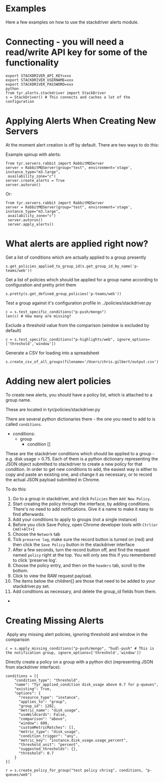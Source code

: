 # Examples

Here a few examples on how to use the stackdriver alerts module.


# Connecting - you will need a read/write API key for some of the functionality

```
export STACKDRIVER_API_KEY=xxx
export STACKDRIVER_USERNAME=xxx
export STACKDRIVER_PASSWORD=xxx
python
from tyr.alerts.stackdriver import StackDriver
s = StackDriver() # This connects and caches a lot of the configuration
```


# Applying Alerts When Creating New Servers

At the moment alert creation is off by default.  There are two ways to do this:

Example spinup with alerts:
```
from tyr.servers.rabbit import RabbitMQServer
server = RabbitMQServer(group="test", environment='stage', instance_type="m3.large",
 availability_zone="c")
server.create_alerts = True
server.autorun()
```

Or:

```
from tyr.servers.rabbit import RabbitMQServer
server = RabbitMQServer(group="test", environment='stage', instance_type="m3.large",
 availability_zone="c")
 server.autorun()
 server.apply_alerts()
```


# What alerts are applied right now?
Get a list of conditions which are actually applied to a group presently
```
s.get_policies_applied_to_group_id(s.get_group_id_by_name('p-teams/web'))
```
Get a list of policies which should be applied for a group name according to configuration and pretty print them
```
s.pretty(s.get_defined_group_policies('p-teams/web'))
```

Test a group against it's configuration profile in ../policies/stackdriver.py
```
c = s.test_specific_conditions("p-push/mongo")
len(c) # How many are missing?
```
Exclude a threshold value from the comparison (window is excluded by default)
```
c = s.test_specific_conditions("p-highlights/web", ignore_options=['threshold','window'])
```

Generate a CSV for loading into a spreadsheet
```
s.create_csv_of_all_groups(filename='/Users/chris.gilbert/output.csv')
```


# Adding new alert policies

To create new alerts, you should have a policy list, which is attached to a group name.

These are located in tyr/policies/stackdriver.py

There are several python dictionaries there - the one you need to add to is called `conditions`.

- conditions:
  - group
    - condition []

These are the stackdriver conditions which should be applied to a group - e.g. disk usage > 0.75.  Each of them is a python dictionary representing the JSON object submitted to stackdriver to create a new policy for that condition.  In order to get new conditions to add, the easiest way is either to copy and paste an existing one, and change it as necessary, or to record the actual JSON payload submitted in Chrome.

To do this:

1. Go to a group in stackdriver, and click `Policies` then `Add New Policy`.
2. Start creating the policy through the interface, by adding conditions.  There's no need to add notifications.  Give it a name to make it easy to find afterwards.
3. Add your conditions to apply to groups (not a single instance)
4. Before you click Save Policy, open Chrome developer tools with `Ctrl(or Cmd)+Alt+I`
5. Choose the `Network` tab
5. Tick `preserve log`, make sure the record button is turned on (red) and then click the `Save Policy` button in the stackdriver interface
6. After a few seconds, turn the record button off, and find the request named `policy` right at the top.  You will only see this if you remembered to click 'preserve log'.
7. Choose the policy entry, and then on the `headers` tab, scroll to the bottom.
8. Click to view the RAW request payload.
9. The items below the children[] are those that need to be added to your stackdriver.py set.
10. Add conditions as necessary, and delete the group_id fields from them.

- 


# Creating Missing Alerts

 Apply any missing alert policies, ignoring threshold and window in the comparison
```
c = s.apply_missing_conditions("p-push/mongo", "hudl-push" # This is the notification group, ignore_options=['threshold','window'])
```

Directly create a policy on a group with a python dict (representing JSON from stackdriver interface):
```
conditions = [{
    "condition_type": "threshold",
    "name": "Tyr_applied_condition disk_usage above 0.7 for p-queues",
    "existing": True,
    "options": {
      "resource_type": "instance",
      "applies_to": "group",
      "group_id": 1282,
      "metric_name": "disk_usage",
      "useWildcards": False,
      "comparison": "above",
      "window": 600,
      "customMetricMatches": [],
      "metric_type": "disk_usage",
      "condition_trigger": "any",
      "metric_key": "instance.disk_usage.usage_percent",
      "threshold_unit": "percent",
      "suggested_thresholds": {},
      "threshold": 0.7
    }
}]

r = s.create_policy_for_group("test policy chrisg", conditions, "p-queues/web")
```



